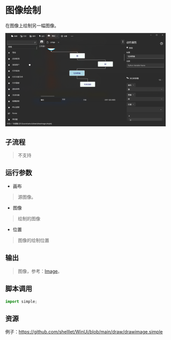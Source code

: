 # 图像绘制 
在图像上绘制另一幅图像。

![DrawImage](./images/05.png ':size=90%')

## 子流程
> 不支持


## 运行参数

* 画布
>  源图像。

* 图像
>   绘制的图像


* 位置
> 图像的绘制位置



## 输出

> 图像，参考：[Image](./types/Image.md)。


## 脚本调用

```python
import simple;

```

## 资源

例子：https://github.com/shelllet/WinUi/blob/main/draw/drawimage.simple

